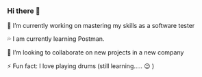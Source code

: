 ### Hi there 👋

🔭 I’m currently working on mastering my skills as a software tester

:sweat_drops: I am currently learning Postman.

👯 I’m looking to collaborate on new projects in a new company

⚡ Fun fact: I love playing drums (still learning..... 😉 )

